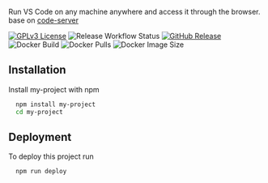 

Run VS Code⁠ on any machine anywhere and access it through the browser. base on [code-server](https://hub.docker.com/r/codercom/code-server)

[![GPLv3 License](https://img.shields.io/badge/License-GPL%20v3-yellow.svg)](https://opensource.org/licenses/)
![Release Workflow Status](https://github.com/amirtaherkhani/vscoder/actions/workflows/release.yml/badge.svg?branch=main)
[![GitHub Release](https://img.shields.io/github/v/release/amirtaherkhani/vscoder?include_prereleases)](https://github.com/amirtaherkhani/vscoder/releases)
![Docker Build](https://img.shields.io/github/actions/workflow/status/amirtaherkhani/vscoder/release.yml?logo=docker&label=Docker%20Build)
![Docker Pulls](https://img.shields.io/docker/pulls/amirmoth/vscoder?logo=docker&label=Docker%20Build)
![Docker Image Size](https://img.shields.io/docker/image-size/amirmoth/vscoder/latest?logo=docker&label=Docker%20Build)





## Installation

Install my-project with npm

```bash
  npm install my-project
  cd my-project
```

## Deployment

To deploy this project run

```bash
  npm run deploy
```
